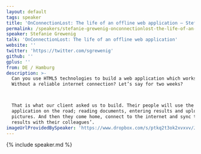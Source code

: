 ```yaml
---
layout: default
tags: speaker
title: 'OnConnectionLost: The life of an offline web application – Stefanie Grewenig'
permalink: /speakers/stefanie-grewenig-onconnectionlost-the-life-of-an-offline-web-application.html
speaker: Stefanie Grewenig
talk: 'OnConnectionLost: The life of an offline web application'
website: ''
twitter: 'https://twitter.com/sgrewenig'
github: ''
gplus: ''
from: DE / Hamburg
description: >-
  Can you use HTML5 technologies to build a web application which works offline?
  Without a reliable internet connection? Let’s say for two weeks?



  That is what our client asked us to build. Their people will use the
  application on the road; reading documents, entering results and uploading
  pictures. And then they come home, connect to the internet and sync their
  results with their colleagues’.
imageUrlProvidedBySpeaker: 'https://www.dropbox.com/s/ptkq2t3ok2xvxvv/JSconfProposal-tiny.png?dl=0'
---
```


{% include speaker.md %}
